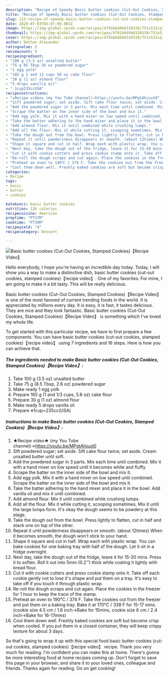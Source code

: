```yaml
---
description: "Recipe of Speedy Basic butter cookies (Cut-Out Cookies, Stamped Cookies)【Recipe Video】"
title: "Recipe of Speedy Basic butter cookies (Cut-Out Cookies, Stamped Cookies)【Recipe Video】"
slug: 113-recipe-of-speedy-basic-butter-cookies-cut-out-cookies-stamped-cookiesrecipe-video
date: 2020-07-03T03:07:09.803Z
image: https://img-global.cpcdn.com/recipes/4791b6d4b6310339/751x532cq70/basic-butter-cookies-cut-out-cookies-stamped-cookiesrecipe-video-recipe-main-photo.jpg
thumbnail: https://img-global.cpcdn.com/recipes/4791b6d4b6310339/751x532cq70/basic-butter-cookies-cut-out-cookies-stamped-cookiesrecipe-video-recipe-main-photo.jpg
cover: https://img-global.cpcdn.com/recipes/4791b6d4b6310339/751x532cq70/basic-butter-cookies-cut-out-cookies-stamped-cookiesrecipe-video-recipe-main-photo.jpg
author: Nathan Alexander
ratingvalue: 5
reviewcount: 9
recipeingredient:
- "100 g (3.5 oz) unsalted butter"
- "75 g 85 Tbsp 26 oz powdered sugar"
- "1 egg yolk"
- "165 g 1 and 13 cups 58 oz cake flour"
- "30 g (1 oz) almond flour"
- "5 drops vanilla oil"
- " 1cup235ccUSA"
recipeinstructions:
- "★Recipe video★ (my You Tube channel)→https://youtu.be/MPgtAhjuut0"
- "Sift powdered sugar; set aside. Sift cake flour twice; set aside. Cream unsalted butter until soft."
- "Add the powdered sugar in 3 parts. Mix each time until combined. Mix it with a hand mixer on low speed until it becomes white and fluffy."
- "Scrape the batter on the inner side of the bowl and mix it."
- "Add egg yolk. Mix it with a hand mixer on low speed until combined. Scrape the batter on the inner side of the bowl and mix it."
- "Take the batter adhering to the hand mixer and place it in the bowl. Add vanilla oil and mix it until combined."
- "Add almond flour. Mix it until combined while crushing lumps."
- "Add all the flour. Mix it while cutting it, scooping sometimes. Mix it until the large lumps form. It&#39;s okay the dough seems to be powdery at this stage."
- "Take the dough out from the bowl. Press lightly to flatten, cut in half and stack one on top of the other."
- "Repeat it until powderiness disappears or smooth. (about 12times) When it becomes smooth, the dough won&#39;t stick to your hand."
- "Shape it square and cut in half. Wrap each with plastic wrap. You can bake cookies for one baking tray with half of the dough. Let it sit in a fridge overnight."
- "Next day, take the dough out of the fridge, leave it for 15-20 mins. Press it to soften. Roll it out into 5mm (0.2&#39;&#39;) thick while coating it lightly with bread flour."
- "Cut it with cookie cutters and press cookie stamp onto it. Take off each cookie gently not to lose it&#39;s shape and put them on a tray. It&#39;s easy to take off if you touch it through plastic wrap."
- "Re-roll the dough scraps and cut again. Place the cookies in the freezer for 1 hour to keep the trace of the stamp."
- "Preheat an oven to 190℃ / 374 F. Take the cookies out from the freezer and put them on a baking tray. Bake it at 170℃ / 338 F for 15-17 mins. (cookie size 4.5 cm / 1.8 inch→Bake for 15mins, cookie size 6 cm / 2.4 inch→Bake for 16-17mins)"
- "Cool them down well. Freshly baked cookies are soft but become crisp when cooled. If you put them in a closed container, they will keep crispy texture for about 3 days."
categories:
- Recipe
tags:
- basic
- butter
- cookies

katakunci: basic butter cookies 
nutrition: 126 calories
recipecuisine: American
preptime: "PT37M"
cooktime: "PT39M"
recipeyield: "4"
recipecategory: Dessert

---
```



![Basic butter cookies (Cut-Out Cookies, Stamped Cookies)【Recipe Video】](https://img-global.cpcdn.com/recipes/4791b6d4b6310339/751x532cq70/basic-butter-cookies-cut-out-cookies-stamped-cookiesrecipe-video-recipe-main-photo.jpg)

Hello everybody, I hope you're having an incredible day today. Today, I will show you a way to make a distinctive dish, basic butter cookies (cut-out cookies, stamped cookies)【recipe video】. One of my favorites. For mine, I am going to make it a bit tasty. This will be really delicious.

Basic butter cookies (Cut-Out Cookies, Stamped Cookies)【Recipe Video】 is one of the most favored of current trending foods in the world. It is appreciated by millions every day. It is easy, it is fast, it tastes delicious. They are nice and they look fantastic. Basic butter cookies (Cut-Out Cookies, Stamped Cookies)【Recipe Video】 is something which I've loved my whole life.




To get started with this particular recipe, we have to first prepare a few components. You can have basic butter cookies (cut-out cookies, stamped cookies)【recipe video】 using 7 ingredients and 16 steps. Here is how you can achieve that.

<!--inarticleads1-->

##### The ingredients needed to make Basic butter cookies (Cut-Out Cookies, Stamped Cookies)【Recipe Video】:

1. Take 100 g (3.5 oz) unsalted butter
1. Take 75 g (8.5 Tbsp, 2.6 oz) powdered sugar
1. Make ready 1 egg yolk
1. Prepare 165 g (1 and 1/3 cups, 5.8 oz) cake flour
1. Prepare 30 g (1 oz) almond flour
1. Make ready 5 drops vanilla oil
1. Prepare  ※1cup=235cc(USA)




<!--inarticleads2-->

##### Instructions to make Basic butter cookies (Cut-Out Cookies, Stamped Cookies)【Recipe Video】:

1. ★Recipe video★ (my You Tube channel)→https://youtu.be/MPgtAhjuut0
1. Sift powdered sugar; set aside. Sift cake flour twice; set aside. Cream unsalted butter until soft.
1. Add the powdered sugar in 3 parts. Mix each time until combined. Mix it with a hand mixer on low speed until it becomes white and fluffy.
1. Scrape the batter on the inner side of the bowl and mix it.
1. Add egg yolk. Mix it with a hand mixer on low speed until combined. Scrape the batter on the inner side of the bowl and mix it.
1. Take the batter adhering to the hand mixer and place it in the bowl. Add vanilla oil and mix it until combined.
1. Add almond flour. Mix it until combined while crushing lumps.
1. Add all the flour. Mix it while cutting it, scooping sometimes. Mix it until the large lumps form. It&#39;s okay the dough seems to be powdery at this stage.
1. Take the dough out from the bowl. Press lightly to flatten, cut in half and stack one on top of the other.
1. Repeat it until powderiness disappears or smooth. (about 12times) When it becomes smooth, the dough won&#39;t stick to your hand.
1. Shape it square and cut in half. Wrap each with plastic wrap. You can bake cookies for one baking tray with half of the dough. Let it sit in a fridge overnight.
1. Next day, take the dough out of the fridge, leave it for 15-20 mins. Press it to soften. Roll it out into 5mm (0.2&#39;&#39;) thick while coating it lightly with bread flour.
1. Cut it with cookie cutters and press cookie stamp onto it. Take off each cookie gently not to lose it&#39;s shape and put them on a tray. It&#39;s easy to take off if you touch it through plastic wrap.
1. Re-roll the dough scraps and cut again. Place the cookies in the freezer for 1 hour to keep the trace of the stamp.
1. Preheat an oven to 190℃ / 374 F. Take the cookies out from the freezer and put them on a baking tray. Bake it at 170℃ / 338 F for 15-17 mins. (cookie size 4.5 cm / 1.8 inch→Bake for 15mins, cookie size 6 cm / 2.4 inch→Bake for 16-17mins)
1. Cool them down well. Freshly baked cookies are soft but become crisp when cooled. If you put them in a closed container, they will keep crispy texture for about 3 days.




So that's going to wrap it up with this special food basic butter cookies (cut-out cookies, stamped cookies)【recipe video】 recipe. Thank you very much for reading. I'm confident you can make this at home. There's gonna be more interesting food at home recipes coming up. Don't forget to save this page in your browser, and share it to your loved ones, colleague and friends. Thanks again for reading. Go on get cooking!
